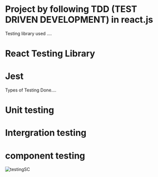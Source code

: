 # Project by following TDD (TEST DRIVEN DEVELOPMENT) in react.js

Testing library used ....

# React Testing Library

# Jest

Types of Testing Done....

# Unit testing

# Intergration testing

# component testing

![testingSC](https://user-images.githubusercontent.com/60734475/177184276-6ee938cb-841a-4af2-9095-078e779a8105.png)
